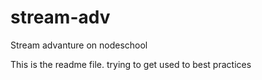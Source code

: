 # stream-adv
Stream advanture on nodeschool

This is the readme file. trying to get used to best practices
